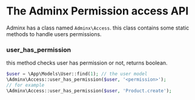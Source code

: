 # The Adminx Permission access API
Adminx has a class named `Adminx\Access`. this class contains some static methods to handle users permissions.

### user_has_permission
this method checks user has permission or not, returns boolean.

```php
$user = \App\Models\User::find(1); // the user model
\Adminx\Access::user_has_permission($user, '<permission>');
// for example
\Adminx\Access::user_has_permission($user, 'Product.create');
```
